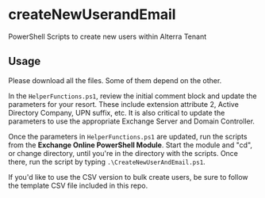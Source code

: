 # createNewUserandEmail
PowerShell Scripts to create new users within Alterra Tenant

## Usage
Please download all the files. Some of them depend on the other.

In the `HelperFunctions.ps1`, review the initial comment block and update the parameters for your resort. These include extension attribute 2, Active Directory Company, UPN suffix, etc. It is also critical to update the parameters to use the appropriate Exchange Server and Domain Controller.

Once the parameters in `HelperFunctions.ps1` are updated, run the scripts from the **Exchange Online PowerShell Module**. Start the module and "cd", or change directory, until you're in the directory with the scripts. Once there, run the script by typing `.\CreateNewUserAndEmail.ps1`.

If you'd like to use the CSV version to bulk create users, be sure to follow the template CSV file included in this repo.
